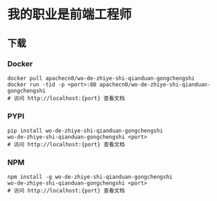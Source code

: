 # 我的职业是前端工程师

## 下载

### Docker

```
docker pull apachecn0/wo-de-zhiye-shi-qianduan-gongchengshi
docker run -tid -p <port>:80 apachecn0/wo-de-zhiye-shi-qianduan-gongchengshi
# 访问 http://localhost:{port} 查看文档
```

### PYPI

```
pip install wo-de-zhiye-shi-qianduan-gongchengshi
wo-de-zhiye-shi-qianduan-gongchengshi <port>
# 访问 http://localhost:{port} 查看文档
```

### NPM

```
npm install -g wo-de-zhiye-shi-qianduan-gongchengshi
wo-de-zhiye-shi-qianduan-gongchengshi <port>
# 访问 http://localhost:{port} 查看文档
```